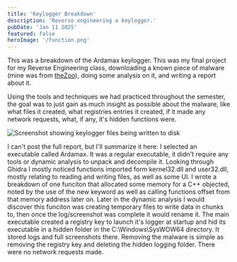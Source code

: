 ```yaml
---
title: 'Keylogger Breakdown'
description: 'Reverse engineering a keylogger.'
pubDate: 'Jan 11 2025'
featured: false
heroImage: '/function.png'
---
```


This was a breakdown of the Ardamax keylogger. This was my final project for my Reverse Engineering class, downloading a known piece of malware (mine was from [theZoo](https://github.com/ytisf/theZoo)), doing some analysis on it, and writing a report about it.

Using the tools and techniques we had practiced throughout the semester, the goal was to just gain as much insight as possible about the malware, like what files it created, what registries entries it created, if it made any network requests, what, if any, it's hidden functions were. 

![Screenshot showing keylogger files being written to disk](/writefile.png)

I can't post the full report, but I'll summarize it here: I selected an executable called Ardamax. It was a regular executable, it didn't require any tools or dynamic analysis to unpack and decompile it. Looking through Ghidra I mostly noticed functions imported form kernel32.dll and user32.dll, mostly relating to reading and writing files, as well as some UI. I wrote a breakdown of one funciton that allocated some memory for a C++ objected, noted by the use of the new keyword as well as calling functions offset from that memory address later on. Later in the dynamic analysis I would discover this funciton was creating temporary files to write data in chunks to, then once the log/screenshot was complete it would rename it. The main executable created a registry key to launch it's logger at startup and hid its executable in a hidden folder in the C:\Windows\SysWOW64 directory. It stored logs and full screenshots there. Removing the malware is simple as removing the registry key and deleting the hidden logging folder. There were no network requests made.